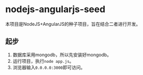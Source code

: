 # nodejs-angularjs-seed
本项目是NodeJS+AngularJS的种子项目，旨在结合二者进行开发。

## 起步
1. 数据库采用mongodb，所以先安装好mongodb。
2. 运行项目，执行`node app.js`。
3. 浏览器输入`0.0.0.0:3000`即可访问。
